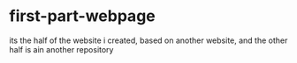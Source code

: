 # first-part-webpage
its the half of the website i created, based on another website, and the other half is ain another repository
